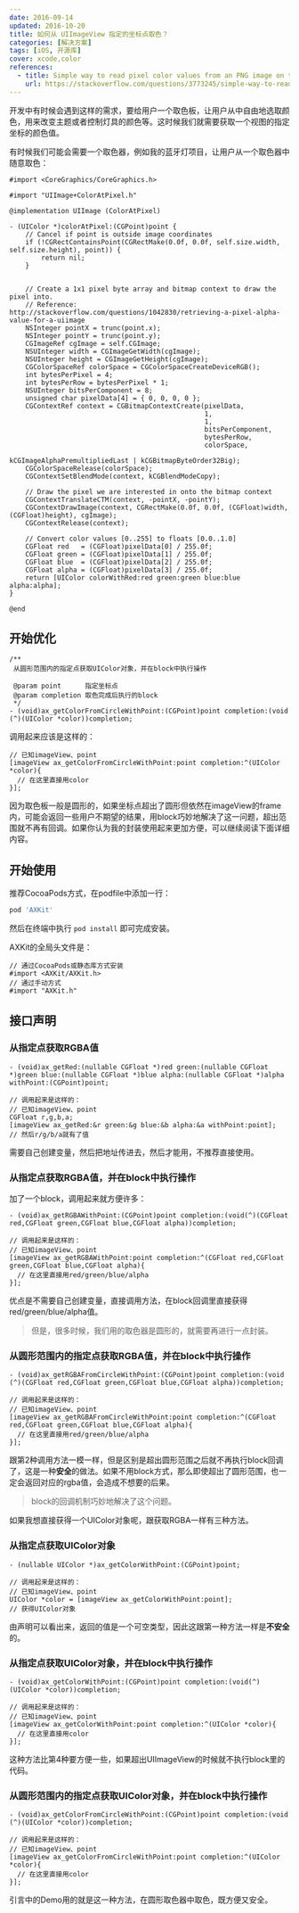 ```yaml
---
date: 2016-09-14
updated: 2016-10-20
title: 如何从 UIImageView 指定的坐标点取色？
categories: [解决方案]
tags: [iOS, 开源库]
cover: xcode,color
references:
  - title: Simple way to read pixel color values from an PNG image on the iPhone?
    url: https://stackoverflow.com/questions/3773245/simple-way-to-read-pixel-color-values-from-an-png-image-on-the-iphone
---
```


开发中有时候会遇到这样的需求，要给用户一个取色板，让用户从中自由地选取颜色，用来改变主题或者控制灯具的颜色等。这时候我们就需要获取一个视图的指定坐标的颜色值。

<!-- more -->

有时候我们可能会需要一个取色器，例如我的蓝牙灯项目，让用户从一个取色器中随意取色：

```objc
#import <CoreGraphics/CoreGraphics.h>

#import "UIImage+ColorAtPixel.h"

@implementation UIImage (ColorAtPixel)

- (UIColor *)colorAtPixel:(CGPoint)point {
    // Cancel if point is outside image coordinates
    if (!CGRectContainsPoint(CGRectMake(0.0f, 0.0f, self.size.width, self.size.height), point)) {
        return nil;
    }


    // Create a 1x1 pixel byte array and bitmap context to draw the pixel into.
    // Reference: http://stackoverflow.com/questions/1042830/retrieving-a-pixel-alpha-value-for-a-uiimage
    NSInteger pointX = trunc(point.x);
    NSInteger pointY = trunc(point.y);
    CGImageRef cgImage = self.CGImage;
    NSUInteger width = CGImageGetWidth(cgImage);
    NSUInteger height = CGImageGetHeight(cgImage);
    CGColorSpaceRef colorSpace = CGColorSpaceCreateDeviceRGB();
    int bytesPerPixel = 4;
    int bytesPerRow = bytesPerPixel * 1;
    NSUInteger bitsPerComponent = 8;
    unsigned char pixelData[4] = { 0, 0, 0, 0 };
    CGContextRef context = CGBitmapContextCreate(pixelData,
                                                 1,
                                                 1,
                                                 bitsPerComponent,
                                                 bytesPerRow,
                                                 colorSpace,
                                                 kCGImageAlphaPremultipliedLast | kCGBitmapByteOrder32Big);
    CGColorSpaceRelease(colorSpace);
    CGContextSetBlendMode(context, kCGBlendModeCopy);

    // Draw the pixel we are interested in onto the bitmap context
    CGContextTranslateCTM(context, -pointX, -pointY);
    CGContextDrawImage(context, CGRectMake(0.0f, 0.0f, (CGFloat)width, (CGFloat)height), cgImage);
    CGContextRelease(context);

    // Convert color values [0..255] to floats [0.0..1.0]
    CGFloat red   = (CGFloat)pixelData[0] / 255.0f;
    CGFloat green = (CGFloat)pixelData[1] / 255.0f;
    CGFloat blue  = (CGFloat)pixelData[2] / 255.0f;
    CGFloat alpha = (CGFloat)pixelData[3] / 255.0f;
    return [UIColor colorWithRed:red green:green blue:blue alpha:alpha];
}

@end
```

## 开始优化

```objc
/**
 从圆形范围内的指定点获取UIColor对象，并在block中执行操作

 @param point      指定坐标点
 @param completion 取色完成后执行的block
 */
- (void)ax_getColorFromCircleWithPoint:(CGPoint)point completion:(void (^)(UIColor *color))completion;
```

调用起来应该是这样的：

```objc
// 已知imageView、point
[imageView ax_getColorFromCircleWithPoint:point completion:^(UIColor *color){
  // 在这里直接用color
}];
```

因为取色板一般是圆形的，如果坐标点超出了圆形但依然在imageView的frame内，可能会返回一些用户不期望的结果，用block巧妙地解决了这一问题，超出范围就不再有回调。如果你认为我的封装使用起来更加方便，可以继续阅读下面详细内容。



## 开始使用

推荐CocoaPods方式，在podfile中添加一行：

```sh
pod 'AXKit'
```
然后在终端中执行 `pod install` 即可完成安装。

AXKit的全局头文件是：

```objc
// 通过CocoaPods或静态库方式安装
#import <AXKit/AXKit.h>
// 通过手动方式
#import "AXKit.h"
```



## 接口声明

### 从指定点获取RGBA值

```objc
- (void)ax_getRed:(nullable CGFloat *)red green:(nullable CGFloat *)green blue:(nullable CGFloat *)blue alpha:(nullable CGFloat *)alpha withPoint:(CGPoint)point;

// 调用起来是这样的：
// 已知imageView、point
CGFloat r,g,b,a;
[imageView ax_getRed:&r green:&g blue:&b alpha:&a withPoint:point];
// 然后r/g/b/a就有了值
```

需要自己创建变量，然后把地址传进去，然后才能用，不推荐直接使用。

### 从指定点获取RGBA值，并在block中执行操作

加了一个block，调用起来就方便许多：

```objc
- (void)ax_getRGBAWithPoint:(CGPoint)point completion:(void(^)(CGFloat red,CGFloat green,CGFloat blue,CGFloat alpha))completion;

// 调用起来是这样的：
// 已知imageView、point
[imageView ax_getRGBAWithPoint:point completion:^(CGFloat red,CGFloat green,CGFloat blue,CGFloat alpha){
  // 在这里直接用red/green/blue/alpha
}];
```

优点是不需要自己创建变量，直接调用方法，在block回调里直接获得red/green/blue/alpha值。


> 但是，很多时候，我们用的取色器是圆形的，就需要再进行一点封装。


### 从圆形范围内的指定点获取RGBA值，并在block中执行操作

```objc
- (void)ax_getRGBAFromCircleWithPoint:(CGPoint)point completion:(void (^)(CGFloat red,CGFloat green,CGFloat blue,CGFloat alpha))completion;

// 调用起来是这样的：
// 已知imageView、point
[imageView ax_getRGBAFromCircleWithPoint:point completion:^(CGFloat red,CGFloat green,CGFloat blue,CGFloat alpha){
  // 在这里直接用red/green/blue/alpha
}];
```

跟第2种调用方法一模一样，但是区别是超出圆形范围之后就不再执行block回调了，这是一种**安全**的做法。如果不用block方式，那么即使超出了圆形范围，也一定会返回对应的rgba值，会造成不想要的后果。

> block的回调机制巧妙地解决了这个问题。

如果我想直接获得一个UIColor对象呢，跟获取RGBA一样有三种方法。

### 从指定点获取UIColor对象

```objc
- (nullable UIColor *)ax_getColorWithPoint:(CGPoint)point;

// 调用起来是这样的：
// 已知imageView、point
UIColor *color = [imageView ax_getColorWithPoint:point];
// 获得UIColor对象
```

由声明可以看出来，返回的值是一个可空类型，因此这跟第一种方法一样是**不安全**的。

### 从指定点获取UIColor对象，并在block中执行操作

```objc
- (void)ax_getColorWithPoint:(CGPoint)point completion:(void(^)(UIColor *color))completion;

// 调用起来是这样的：
// 已知imageView、point
[imageView ax_getColorWithPoint:point completion:^(UIColor *color){
  // 在这里直接用color
}];
```

这种方法比第4种要方便一些，如果超出UIImageView的时候就不执行block里的代码。

### 从圆形范围内的指定点获取UIColor对象，并在block中执行操作

```objc
- (void)ax_getColorFromCircleWithPoint:(CGPoint)point completion:(void (^)(UIColor *color))completion;

// 调用起来是这样的：
// 已知imageView、point
[imageView ax_getColorFromCircleWithPoint:point completion:^(UIColor *color){
  // 在这里直接用color
}];
```

引言中的Demo用的就是这一种方法，在圆形取色器中取色，既方便又安全。

